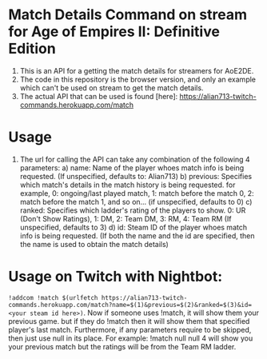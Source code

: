 # Match Details Command on stream for Age of Empires II: Definitive Edition
1. This is an API for a getting the match details for streamers for AoE2DE.
2. The code in this repository is the browser version, and only an example which can't be used on stream to get the match details.
3. The actual API that can be used is found [here]: https://alian713-twitch-commands.herokuapp.com/match
# Usage
1. The url for calling the API can take any combination of the following 4 parameters:
  a) name: Name of the player whoes match info is being requested. (If unspecified, defaults to: Alian713)
  b) previous: Specifies which match's details in the match history is being requested.
  for example, 0: ongoing/last played match, 1: match before the match 0, 2: match before the match 1, and so on...
  (if unspecified, defaults to 0)
  c) ranked: Specifies which ladder's rating of the players to show. 0: UR (Don't Show Ratings), 1: DM, 2: Team DM, 3: RM, 4: Team RM (If unspecified, defaults to 3)
  d) id: Steam ID of the player whoes match info is being requested. (If both the name and the id are specified, then the name is used to obtain the match details)

# Usage on Twitch with Nightbot:
`!addcom !match $(urlfetch https://alian713-twitch-commands.herokuapp.com/match?name=$(1)&previous=$(2)&ranked=$(3)&id=<your steam id here>)`. Now if someone uses !match, it will show them your previous game. but if they do !match <username> then it will show them that specified player's last match. Furthermore, if any parameters require to be skipped, then just use null in its place. For example: !match null null 4 will show you your previous match but the ratings will be from the Team RM ladder.
